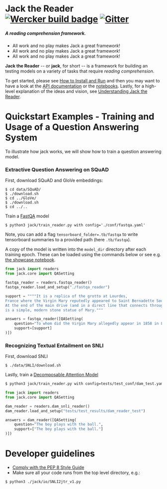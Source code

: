 # Jack the Reader [![Wercker build badge][wercker_badge]][wercker] [![Gitter](https://badges.gitter.im/Join%20Chat.svg)](https://gitter.im/jack-the-reader/Lobby?source=orgpage)
##### A reading comprehension framework.

* All work and no play makes Jack a great frame*work*!
* All work and no play makes Jack a great frame*work*!
* All work and no play makes Jack a great frame*work*!

[wercker_badge]: https://app.wercker.com/status/8ed61192a5b16769a41dc24c30a3bc6a/s/master
[wercker]: https://app.wercker.com/project/byKey/8ed61192a5b16769a41dc24c30a3bc6a
[heres_johnny]: https://upload.wikimedia.org/wikipedia/en/b/bb/The_shining_heres_johnny.jpg

**Jack the Reader** -- or **jack**, for short -- is a framework for building an testing models on a variety of tasks that require *reading comprehension*.

To get started, please see [How to Install and Run][install] and then you may
want to have a look at the [API documentation][api] or the
[notebooks][notebooks].  Lastly, for a high-level explanation of the ideas and
vision, see [Understanding Jack the Reader][understanding].

[install]: docs/How_to_install_and_run.md
[api]: https://uclmr.github.io/jack/
[notebooks]: notebooks/
[understanding]: docs/Understanding_Jack_the_Reader.md

# Quickstart Examples - Training and Usage of a Question Answering System

To illustrate how jack works, we will show how to train a question answering
model.

### Extractive Question Answering on SQuAD

First, download SQuAD and GloVe embeddings:

```shell
$ cd data/SQuAD/
$ ./download.sh
$ cd ../GloVe/
$ ./download.sh
$ cd ../..
```

Train a [FastQA][fastqa] model

```shell
$ python3 jack/train_reader.py with config='./conf/fastqa.yaml'
```

Note, you can add a flag `tensorboard_folder=.tb/fastqa` to write tensorboard
summaries to a provided path (here `.tb/fastqa`).

A copy of the model is written into the `model_dir` directory after each
training epoch.  These can be loaded using the commands below or see e.g.
[the showcase notebook][showcase].

```python
from jack import readers
from jack.core import QASetting

fastqa_reader = readers.fastqa_reader()
fastqa_reader.load_and_setup("./fastqa_reader")

support = """"It is a replica of the grotto at Lourdes, 
France where the Virgin Mary reputedly appeared to Saint Bernadette Soubirous in 1858. 
At the end of the main drive (and in a direct line that connects through 3 statues and the Gold Dome), 
is a simple, modern stone statue of Mary."""

answers = fastqa_reader([QASetting(
    question="To whom did the Virgin Mary allegedly appear in 1858 in Lourdes France?",
    support=[support]
)])
```

[fastqa]: https://arxiv.org/abs/1703.04816
[showcase]: notebooks/Showcasing_Jack.ipynb

### Recognizing Textual Entailment on SNLI

First, download SNLI

```shell
$ ./data/SNLI/download.sh
```

Lastly, train a [Decomposable Attention Model][dam]

```bash
$ python3 jack/train_reader.py with config=tests/test_conf/dam_test.yaml
```

```python
from jack import readers
from jack.core import QASetting

dam_reader = readers.dam_snli_reader()
dam_reader.load_and_setup("tests/test_results/dam_reader_test")

answers = dam_reader([QASetting(
    question="The boy plays with the ball.",
    support=["The boy plays with the ball."]
)])
```

[dam]: https://arxiv.org/abs/1703.04816

# Developer guidelines

- [Comply with the PEP 8 Style Guide][pep8]
- Make sure all your code runs from the top level directory, e.g.:

```shell
$ python3 ./jack/io/SNLI2jtr_v1.py
```

[pep8]: https://www.python.org/dev/peps/pep-0008/
